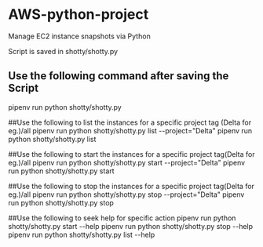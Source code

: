 # AWS-python-project
Manage EC2 instance snapshots via Python

Script is saved in shotty/shotty.py

## Use the following command after saving the Script
pipenv run python shotty/shotty.py

##Use the following to list the instances for a specific project tag (Delta for eg.)/all
pipenv run python shotty/shotty.py list --project="Delta"
pipenv run python shotty/shotty.py list


##Use the following to start the instances for a specific project tag(Delta for eg.)/all
pipenv run python shotty/shotty.py start --project="Delta"
pipenv run python shotty/shotty.py start

##Use the following to stop the instances for a specific project tag(Delta for eg.)/all
pipenv run python shotty/shotty.py stop --project="Delta"
pipenv run python shotty/shotty.py stop

##Use the following to seek help for specific action
pipenv run python shotty/shotty.py start --help
pipenv run python shotty/shotty.py stop  --help
pipenv run python shotty/shotty.py list  --help
